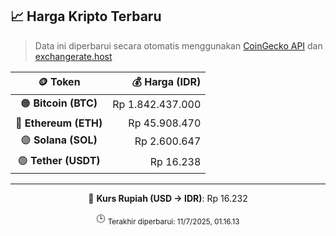 

<!-- HARGA_KRIPTO -->
## 📈 Harga Kripto Terbaru

> Data ini diperbarui secara otomatis menggunakan [CoinGecko API](https://www.coingecko.com/) dan [exchangerate.host](https://exchangerate.host/)

<div align="center">

| 🪙 Token | 💰 Harga (IDR) |
|:------:|---------------:|
| 🟠 **Bitcoin (BTC)**   | Rp 1.842.437.000 |
| 🔵 **Ethereum (ETH)**  | Rp 45.908.470 |
| 🟣 **Solana (SOL)**    | Rp 2.600.647 |
| 🟢 **Tether (USDT)**   | Rp 16.238 |

---

💱 **Kurs Rupiah (USD → IDR)**: Rp 16.232

🕒 <sub>Terakhir diperbarui: 11/7/2025, 01.16.13</sub>

</div>
<!-- /HARGA_KRIPTO -->